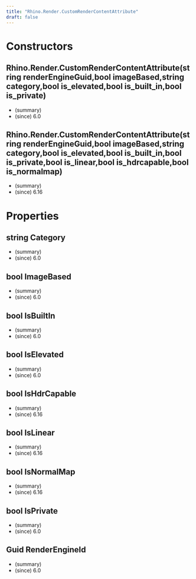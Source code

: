 ```yaml
---
title: "Rhino.Render.CustomRenderContentAttribute"
draft: false
---
```


# Constructors
## Rhino.Render.CustomRenderContentAttribute(string renderEngineGuid,bool imageBased,string category,bool is_elevated,bool is_built_in,bool is_private)
- (summary) 
- (since) 6.0
## Rhino.Render.CustomRenderContentAttribute(string renderEngineGuid,bool imageBased,string category,bool is_elevated,bool is_built_in,bool is_private,bool is_linear,bool is_hdrcapable,bool is_normalmap)
- (summary) 
- (since) 6.16
# Properties
## string Category
- (summary) 
- (since) 6.0
## bool ImageBased
- (summary) 
- (since) 6.0
## bool IsBuiltIn
- (summary) 
- (since) 6.0
## bool IsElevated
- (summary) 
- (since) 6.0
## bool IsHdrCapable
- (summary) 
- (since) 6.16
## bool IsLinear
- (summary) 
- (since) 6.16
## bool IsNormalMap
- (summary) 
- (since) 6.16
## bool IsPrivate
- (summary) 
- (since) 6.0
## Guid RenderEngineId
- (summary) 
- (since) 6.0
